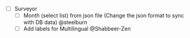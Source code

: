 - [ ] Surveyor
    - [ ] Month (select list) from json file (Change the json format to sync with DB data)    @steelburn
    - [ ] Add labels for Multilingual @Shabbeer-Zen
